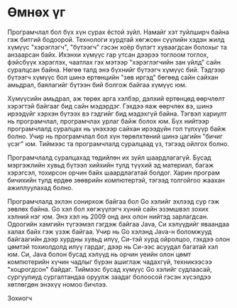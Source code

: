 #  Өмнөх үг

Програмчлал бол бүх хүн сурах ёстой зүйл. Намайг хэт туйлширч байна гэж битгий бодоорой. Технологи хурдтай хөгжсөн сүүлийн хэдэн жилд хүмүүс  "хэрэглэгч", "бүтээгч" гэсэн хоёр бүлэгт хуваагдсан болохыг та анзаарсан байх. Ихэнхи хүмүүс гар утсан дээрээ тоглоом тоглох, фэйсбүүк хэрэглэх, чаатлах гэх мэтээр "хэрэглэгчийн зан үйлд" сайн суралцсан байна. Нөгөө талд энэ бүхнийг бүтээгч хүмүүс бий. Тэдгээр бүтээгч хүмүүс бол шинэ ертөнцийн "зөв иргэд" бөгөөд сайн сайхан амьдрал, баялагийг бүтээн бий болгож байгаа хүмүүс юм.

Хүмүүсийн амьдрал, аж төрөх арга хэлбэр, дэлхий ертөнцөд өөрчлөлт хэрэгтэй байгааг бид сайн мэдэрдэг. Гэхдээ яаж өөрчлөх вэ, шинэ ирээдүйг хэрхэн бүтээх вэ гэдгийг бид мэдэхгүй байна. Тэгвэл хариулт нь програмчлал, програмчлах урлаг байж болох юм. Бүх нийтээр програмчлалд суралцах нь үнэхээр сайхан ирээдүйн гол түлхүүр байж болно. Учир нь програмчлал бол хүн төрөлхтөний шинэ цагийн "бичиг үсэг" юм. Тиймээс та програмчлалд суралцаад үз, тэгээд ойлгох болно.

Програмчлалд суралцахад төдийлөн их зүйл шаардлагагүй. Бусад мэргэжлийн хувьд бүтээл хийхийн тулд түүхий эд материал, багаж хэрэгсэл, тохирсон орчин байх шаардлагатай болдог. Харин програм бичихийн тулд ердөө зөөврийн компютертэй, тэгээд толгойгоо жаахан ажиллуулахад болно. 

Програмчлалд эхлэн сонирхож байгаа бол Go хэлийг эхлээд сур гэж зөвлөх байна. Go хэл бол хөгжүүлэгч хүний сайн эзэмшвэл зохих хэлний нэг юм. Энэ хэл нь 2009 онд анх олон нийтэд зарлагдсан. Одоогийн хамгийн түгээмэл гэгдэж байгаа Java, Си хэлүүдийг яваандаа халах байх гэж үзэж байгаа. Учир нь Go хэлэнд Java-н боломжууд байгаагийн дээр хурдны хувьд илүү, Си-тэй хурд ойролцоо, гэхдээ олон цөмтэй тохиолдолд илүү гардаг, дээр нь Си-ээс асуудал багатай хэл юм. Си, Java болон бусад хэлүүд нь орчин үеийн олон цөмт компютерийн хүчин чадлыг бүрэн ашиглаж чадахгүй, техникээсээ "хоцрогдсон" байдаг. Тиймээс бусад хүмүүс Go хэлийг судлаасай, сургуулиуд сургалтандаа оруулж заадаг болоосой гэсэн хүсэлдээ хөтлөгдөн энэхүү номоо бичлээ.

Зохиогч



